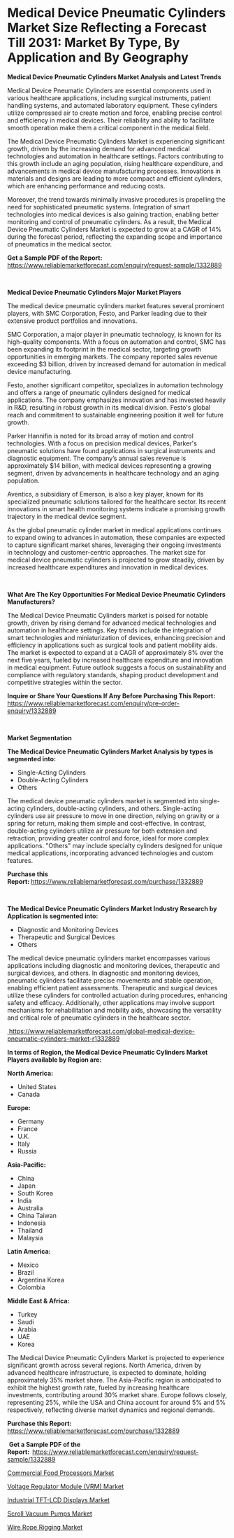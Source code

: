 <p><h1>Medical Device Pneumatic Cylinders Market Size Reflecting a Forecast Till 2031: Market By Type, By Application and By Geography</h1></p><p><strong>Medical Device Pneumatic Cylinders Market Analysis and Latest Trends</strong></p>
<p><p>Medical Device Pneumatic Cylinders are essential components used in various healthcare applications, including surgical instruments, patient handling systems, and automated laboratory equipment. These cylinders utilize compressed air to create motion and force, enabling precise control and efficiency in medical devices. Their reliability and ability to facilitate smooth operation make them a critical component in the medical field.</p><p>The Medical Device Pneumatic Cylinders Market is experiencing significant growth, driven by the increasing demand for advanced medical technologies and automation in healthcare settings. Factors contributing to this growth include an aging population, rising healthcare expenditure, and advancements in medical device manufacturing processes. Innovations in materials and designs are leading to more compact and efficient cylinders, which are enhancing performance and reducing costs.</p><p>Moreover, the trend towards minimally invasive procedures is propelling the need for sophisticated pneumatic systems. Integration of smart technologies into medical devices is also gaining traction, enabling better monitoring and control of pneumatic cylinders. As a result, the Medical Device Pneumatic Cylinders Market is expected to grow at a CAGR of 14% during the forecast period, reflecting the expanding scope and importance of pneumatics in the medical sector.</p></p>
<p><strong>Get a Sample PDF of the Report:&nbsp;</strong> <a href="https://www.reliablemarketforecast.com/enquiry/request-sample/1332889?utm_campaign=1159&utm_medium=2&utm_source=Github&utm_content=ia&utm_term=01102024&utm_id=medical-device-pneumatic-cylinders">https://www.reliablemarketforecast.com/enquiry/request-sample/1332889</a></p>
<p>&nbsp;</p>
<p><strong>Medical Device Pneumatic Cylinders Major Market Players</strong></p>
<p><p>The medical device pneumatic cylinders market features several prominent players, with SMC Corporation, Festo, and Parker leading due to their extensive product portfolios and innovations. </p><p>SMC Corporation, a major player in pneumatic technology, is known for its high-quality components. With a focus on automation and control, SMC has been expanding its footprint in the medical sector, targeting growth opportunities in emerging markets. The company reported sales revenue exceeding $3 billion, driven by increased demand for automation in medical device manufacturing.</p><p>Festo, another significant competitor, specializes in automation technology and offers a range of pneumatic cylinders designed for medical applications. The company emphasizes innovation and has invested heavily in R&D, resulting in robust growth in its medical division. Festo's global reach and commitment to sustainable engineering position it well for future growth.</p><p>Parker Hannifin is noted for its broad array of motion and control technologies. With a focus on precision medical devices, Parker's pneumatic solutions have found applications in surgical instruments and diagnostic equipment. The company’s annual sales revenue is approximately $14 billion, with medical devices representing a growing segment, driven by advancements in healthcare technology and an aging population.</p><p>Aventics, a subsidiary of Emerson, is also a key player, known for its specialized pneumatic solutions tailored for the healthcare sector. Its recent innovations in smart health monitoring systems indicate a promising growth trajectory in the medical device segment.</p><p>As the global pneumatic cylinder market in medical applications continues to expand owing to advances in automation, these companies are expected to capture significant market shares, leveraging their ongoing investments in technology and customer-centric approaches. The market size for medical device pneumatic cylinders is projected to grow steadily, driven by increased healthcare expenditures and innovation in medical devices.</p></p>
<p>&nbsp;</p>
<p><strong>What Are The Key Opportunities For Medical Device Pneumatic Cylinders Manufacturers?</strong></p>
<p><p>The Medical Device Pneumatic Cylinders market is poised for notable growth, driven by rising demand for advanced medical technologies and automation in healthcare settings. Key trends include the integration of smart technologies and miniaturization of devices, enhancing precision and efficiency in applications such as surgical tools and patient mobility aids. The market is expected to expand at a CAGR of approximately 8% over the next five years, fueled by increased healthcare expenditure and innovation in medical equipment. Future outlook suggests a focus on sustainability and compliance with regulatory standards, shaping product development and competitive strategies within the sector.</p></p>
<p><strong>Inquire or Share Your Questions If Any Before Purchasing This Report:</strong> <a href="https://www.reliablemarketforecast.com/enquiry/pre-order-enquiry/1332889?utm_campaign=1159&utm_medium=2&utm_source=Github&utm_content=ia&utm_term=01102024&utm_id=medical-device-pneumatic-cylinders">https://www.reliablemarketforecast.com/enquiry/pre-order-enquiry/1332889</a></p>
<p>&nbsp;</p>
<p><strong>Market Segmentation</strong></p>
<p><strong>The Medical Device Pneumatic Cylinders Market Analysis by types is segmented into:</strong></p>
<p><ul><li>Single-Acting Cylinders</li><li>Double-Acting Cylinders</li><li>Others</li></ul></p>
<p><p>The medical device pneumatic cylinders market is segmented into single-acting cylinders, double-acting cylinders, and others. Single-acting cylinders use air pressure to move in one direction, relying on gravity or a spring for return, making them simple and cost-effective. In contrast, double-acting cylinders utilize air pressure for both extension and retraction, providing greater control and force, ideal for more complex applications. "Others" may include specialty cylinders designed for unique medical applications, incorporating advanced technologies and custom features.</p></p>
<p><strong>Purchase this Report:&nbsp;</strong><a href="https://www.reliablemarketforecast.com/purchase/1332889?utm_campaign=1159&utm_medium=2&utm_source=Github&utm_content=ia&utm_term=01102024&utm_id=medical-device-pneumatic-cylinders">https://www.reliablemarketforecast.com/purchase/1332889</a></p>
<p>&nbsp;</p>
<p><strong>The Medical Device Pneumatic Cylinders Market Industry Research by Application is segmented into:</strong></p>
<p><ul><li>Diagnostic and Monitoring Devices</li><li>Therapeutic and Surgical Devices</li><li>Others</li></ul></p>
<p><p>The medical device pneumatic cylinders market encompasses various applications including diagnostic and monitoring devices, therapeutic and surgical devices, and others. In diagnostic and monitoring devices, pneumatic cylinders facilitate precise movements and stable operation, enabling efficient patient assessments. Therapeutic and surgical devices utilize these cylinders for controlled actuation during procedures, enhancing safety and efficacy. Additionally, other applications may involve support mechanisms for rehabilitation and mobility aids, showcasing the versatility and critical role of pneumatic cylinders in the healthcare sector.</p></p>
<p><a href="https://www.reliablemarketforecast.com/global-medical-device-pneumatic-cylinders-market-r1332889?utm_campaign=1159&utm_medium=2&utm_source=Github&utm_content=ia&utm_term=01102024&utm_id=medical-device-pneumatic-cylinders">&nbsp;https://www.reliablemarketforecast.com/global-medical-device-pneumatic-cylinders-market-r1332889</a></p>
<p><strong>In terms of Region, the Medical Device Pneumatic Cylinders Market Players available by Region are:</strong></p>
<p>
    <p> <strong> North America: </strong>
        <ul>
            <li>United States</li>
            <li>Canada</li>
        </ul>
        </p> 
    <p> <strong> Europe: </strong>
        <ul>
            <li>Germany</li>
            <li>France</li>
            <li>U.K.</li>
            <li>Italy</li>
            <li>Russia</li>
        </ul>
        </p> 
    <p> <strong> Asia-Pacific: </strong>
        <ul>
            <li>China</li>
            <li>Japan</li>
            <li>South Korea</li>
            <li>India</li>
            <li>Australia</li>
            <li>China Taiwan</li>
            <li>Indonesia</li>
            <li>Thailand</li>
            <li>Malaysia</li>
        </ul>
        </p> 
    <p> <strong> Latin America: </strong>
        <ul>
            <li>Mexico</li>
            <li>Brazil</li>
            <li>Argentina Korea</li>
            <li>Colombia</li>
        </ul>
        </p> 
    <p> <strong> Middle East & Africa: </strong>
        <ul>
            <li>Turkey</li>
            <li>Saudi</li>
            <li>Arabia</li>
            <li>UAE</li>
            <li>Korea</li>
        </ul>
    </p>
    </p>
<p><p>The Medical Device Pneumatic Cylinders Market is projected to experience significant growth across several regions. North America, driven by advanced healthcare infrastructure, is expected to dominate, holding approximately 35% market share. The Asia-Pacific region is anticipated to exhibit the highest growth rate, fueled by increasing healthcare investments, contributing around 30% market share. Europe follows closely, representing 25%, while the USA and China account for around 5% and 5% respectively, reflecting diverse market dynamics and regional demands.</p></p>
<p><strong>Purchase this Report: </strong><a href="https://www.reliablemarketforecast.com/purchase/1332889?utm_campaign=1159&utm_medium=2&utm_source=Github&utm_content=ia&utm_term=01102024&utm_id=medical-device-pneumatic-cylinders">https://www.reliablemarketforecast.com/purchase/1332889</a></p>
<p>&nbsp;<strong>Get a Sample PDF of the Report:&nbsp;&nbsp;</strong><a href="https://www.reliablemarketforecast.com/enquiry/request-sample/1332889?utm_campaign=1159&utm_medium=2&utm_source=Github&utm_content=ia&utm_term=01102024&utm_id=medical-device-pneumatic-cylinders">https://www.reliablemarketforecast.com/enquiry/request-sample/1332889</a></p>
<p><strong></strong></p>
<p><p><a href="https://www.linkedin.com/pulse/role-commercial-food-processors-market-applications-restaurantfood-5yqne?utm_campaign=1159&utm_medium=2&utm_source=Github&utm_content=ia&utm_term=01102024&utm_id=medical-device-pneumatic-cylinders">Commercial Food Processors Market</a></p><p><a href="https://issuu.com/reportprime-2/docs/voltage-regulator-module-vrm-market_3630cf3c70a8c8?utm_campaign=1159&utm_medium=2&utm_source=Github&utm_content=ia&utm_term=01102024&utm_id=medical-device-pneumatic-cylinders">Voltage Regulator Module (VRM) Market</a></p><p><a href="https://issuu.com/reportprime-2/docs/industrial-tft-lcd-displays-market-_8dd984f5f53893?utm_campaign=1159&utm_medium=2&utm_source=Github&utm_content=ia&utm_term=01102024&utm_id=medical-device-pneumatic-cylinders">Industrial TFT-LCD Displays Market</a></p><p><a href="https://www.linkedin.com/pulse/strategic-insights-global-scroll-vacuum-pumps-market-trends-2024-7pq3e?utm_campaign=1159&utm_medium=2&utm_source=Github&utm_content=ia&utm_term=01102024&utm_id=medical-device-pneumatic-cylinders">Scroll Vacuum Pumps Market</a></p><p><a href="https://www.linkedin.com/pulse/wire-rope-rigging-market-opportunities-emerging-global-trends-shifts-y5dhe?utm_campaign=1159&utm_medium=2&utm_source=Github&utm_content=ia&utm_term=01102024&utm_id=medical-device-pneumatic-cylinders">Wire Rope Rigging Market</a></p></p>